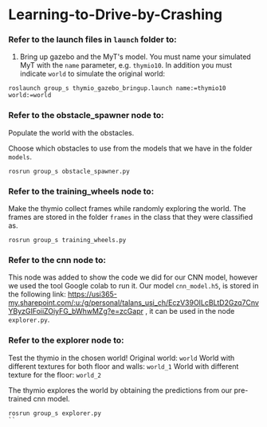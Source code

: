 # Learning-to-Drive-by-Crashing


### Refer to the launch files in `launch` folder to:

1. Bring up gazebo and the MyT's model. You must name your simulated MyT with the `name` parameter, e.g. `thymio10`. In addition you must indicate `world` to simulate the original world:

```
roslaunch group_s thymio_gazebo_bringup.launch name:=thymio10 world:=world
```


### Refer to the obstacle_spawner node to:

Populate the world with the obstacles.

Choose which obstacles to use from the models that we have in the folder `models`.


```
rosrun group_s obstacle_spawner.py
```



### Refer to the training_wheels node to:

Make the thymio collect frames while randomly exploring the world. The frames are stored in the folder `frames` in the class that they were classified as.

```
rosrun group_s training_wheels.py
```

### Refer to the cnn node to:

This node was added to show the code we did for our CNN model, however we used the tool Google colab to run it. Our model `cnn_model.h5`, is stored in the following link: https://usi365-my.sharepoint.com/:u:/g/personal/talans_usi_ch/EczV39OILcBLtD2Gzq7CnvYByzGIFoiiZOiyFG_bWhwMZg?e=zcGapr , it can be used  in the node `explorer.py`.



### Refer to the explorer node to:

Test the thymio in the chosen world! 
Original world:  `world`
World with different textures for both floor and walls:  `world_1`
World with different texture for the floor:  `world_2`

The thymio explores the world by obtaining the predictions from our pre-trained cnn model.

```
rosrun group_s explorer.py
``
